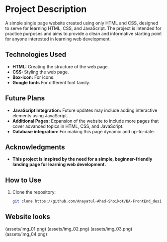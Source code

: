 # Project Description

A simple single page website created using only HTML and CSS, designed to serve for learning HTML, CSS, and JavaScript. The project is intended for practice purposes and aims to provide a clean and informative starting point for anyone interested in learning web development.


## Technologies Used

- **HTML:** Creating the structure of the web page.
- **CSS:** Styling the web page.
- **Box-icon:** For icons.
- **Google fonts** For different font family.

## Future Plans

- **JavaScript Integration:** Future updates may include adding interactive elements using JavaScript.
- **Additional Pages:** Expansion of the website to include more pages that cover advanced topics in HTML, CSS, and JavaScript.
- **Database integration:** For making this page dynamic and up-to-date.

## Acknowledgments

- **This project is inspired by the need for a simple, beginner-friendly landing page for learning web development.**


## How to Use

1. Clone the repository:
   ```bash
   git clone https://github.com/Anayatul-Ahad-Shoikot/BA-FrontEnd_design_01.git


## Website looks

(assets/img_01.png)
(assets/img_02.png)
(assets/img_03.png)
(assets/img_04.png)
